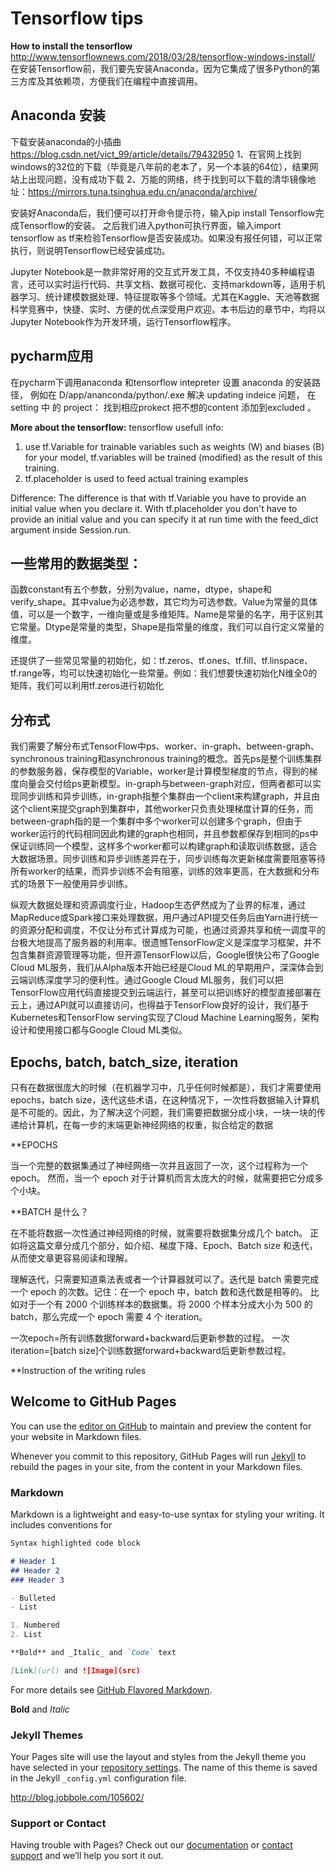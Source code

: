 # Tensorflow tips 

**How to install the tensorflow**
http://www.tensorflownews.com/2018/03/28/tensorflow-windows-install/
在安装Tensorflow前，我们要先安装Anaconda，因为它集成了很多Python的第三方库及其依赖项，方便我们在编程中直接调用。

## Anaconda 安装
下载安装anaconda的小插曲
https://blog.csdn.net/vict_99/article/details/79432950
1、在官网上找到windows的32位的下载（毕竟是八年前的老本了，另一个本装的64位），结果网站上出现问题，没有成功下载
2、万能的网络，终于找到可以下载的清华镜像地址：https://mirrors.tuna.tsinghua.edu.cn/anaconda/archive/

安装好Anaconda后，我们便可以打开命令提示符，输入pip install Tensorflow完成Tensorflow的安装。
之后我们进入python可执行界面，输入import tensorflow as tf来检验Tensorflow是否安装成功。如果没有报任何错，可以正常执行，则说明Tensorflow已经安装成功。

Jupyter Notebook是一款非常好用的交互式开发工具，不仅支持40多种编程语言，还可以实时运行代码、共享文档、数据可视化、支持markdown等，适用于机器学习、统计建模数据处理、特征提取等多个领域。尤其在Kaggle、天池等数据科学竞赛中，快捷、实时、方便的优点深受用户欢迎。本书后边的章节中，均将以Jupyter Notebook作为开发环境，运行Tensorflow程序。

## pycharm应用
在pycharm下调用anaconda 和tensorflow
intepreter 设置 anaconda 的安装路径， 例如在 D/app/ananconda/python/.exe
解决 updating indeice 问题， 在  setting 中 的 project： 找到相应prokect 把不想的content 添加到excluded 。


**More about the tensorflow:**
tensorflow usefull info:

1. use tf.Variable for trainable variables such as weights (W) and biases (B) for your model,  tf.variables will be trained (modified) as the result of this training.
2. tf.placeholder is used to feed actual training examples 

Difference: 
The difference is that with tf.Variable you have to provide an initial value when you declare it. With tf.placeholder you don't have to provide an initial value and you can specify it at run time with the feed_dict argument inside Session.run.

## 一些常用的数据类型：
函数constant有五个参数，分别为value，name，dtype，shape和verify_shape。其中value为必选参数，其它均为可选参数。Value为常量的具体值，可以是一个数字，一维向量或是多维矩阵。Name是常量的名字，用于区别其它常量。Dtype是常量的类型，Shape是指常量的维度，我们可以自行定义常量的维度。

还提供了一些常见常量的初始化，如：tf.zeros、tf.ones、tf.fill、tf.linspace、tf.range等，均可以快速初始化一些常量。例如：我们想要快速初始化N维全0的矩阵，我们可以利用tf.zeros进行初始化


## 分布式
我们需要了解分布式TensorFlow中ps、worker、in-graph、between-graph、synchronous training和asynchronous training的概念。首先ps是整个训练集群的参数服务器，保存模型的Variable，worker是计算模型梯度的节点，得到的梯度向量会交付给ps更新模型。in-graph与between-graph对应，但两者都可以实现同步训练和异步训练，in-graph指整个集群由一个client来构建graph，并且由这个client来提交graph到集群中，其他worker只负责处理梯度计算的任务，而between-graph指的是一个集群中多个worker可以创建多个graph，但由于worker运行的代码相同因此构建的graph也相同，并且参数都保存到相同的ps中保证训练同一个模型，这样多个worker都可以构建graph和读取训练数据，适合大数据场景。同步训练和异步训练差异在于，同步训练每次更新梯度需要阻塞等待所有worker的结果，而异步训练不会有阻塞，训练的效率更高，在大数据和分布式的场景下一般使用异步训练。


纵观大数据处理和资源调度行业，Hadoop生态俨然成为了业界的标准，通过MapReduce或Spark接口来处理数据，用户通过API提交任务后由Yarn进行统一的资源分配和调度，不仅让分布式计算成为可能，也通过资源共享和统一调度平的台极大地提高了服务器的利用率。很遗憾TensorFlow定义是深度学习框架，并不包含集群资源管理等功能，但开源TensorFlow以后，Google很快公布了Google Cloud ML服务，我们从Alpha版本开始已经是Cloud ML的早期用户，深深体会到云端训练深度学习的便利性。通过Google Cloud ML服务，我们可以把TensorFlow应用代码直接提交到云端运行，甚至可以把训练好的模型直接部署在云上，通过API就可以直接访问，也得益于TensorFlow良好的设计，我们基于Kubernetes和TensorFlow serving实现了Cloud Machine Learning服务，架构设计和使用接口都与Google Cloud ML类似。


## Epochs, batch, batch_size, iteration 
只有在数据很庞大的时候（在机器学习中，几乎任何时候都是），我们才需要使用 epochs，batch size，迭代这些术语，在这种情况下，一次性将数据输入计算机是不可能的。因此，为了解决这个问题，我们需要把数据分成小块，一块一块的传递给计算机，在每一步的末端更新神经网络的权重，拟合给定的数据

**EPOCHS

当一个完整的数据集通过了神经网络一次并且返回了一次，这个过程称为一个 epoch。
然而，当一个 epoch 对于计算机而言太庞大的时候，就需要把它分成多个小块。


**BATCH 是什么？

在不能将数据一次性通过神经网络的时候，就需要将数据集分成几个 batch。
正如将这篇文章分成几个部分，如介绍、梯度下降、Epoch、Batch size 和迭代，从而使文章更容易阅读和理解。

理解迭代，只需要知道乘法表或者一个计算器就可以了。迭代是 batch 需要完成一个 epoch 的次数。记住：在一个 epoch 中，batch 数和迭代数是相等的。
比如对于一个有 2000 个训练样本的数据集。将 2000 个样本分成大小为 500 的 batch，那么完成一个 epoch 需要 4 个 iteration。

一次epoch=所有训练数据forward+backward后更新参数的过程。
一次iteration=[batch size]个训练数据forward+backward后更新参数过程。



**Instruction of the writing rules

## Welcome to GitHub Pages

You can use the [editor on GitHub](https://github.com/Winowang/Winowang.github.io/edit/master/README.md) to maintain and preview the content for your website in Markdown files.

Whenever you commit to this repository, GitHub Pages will run [Jekyll](https://jekyllrb.com/) to rebuild the pages in your site, from the content in your Markdown files.

### Markdown

Markdown is a lightweight and easy-to-use syntax for styling your writing. It includes conventions for

```markdown
Syntax highlighted code block

# Header 1
## Header 2
### Header 3

- Bulleted
- List

1. Numbered
2. List

**Bold** and _Italic_ and `Code` text

[Link](url) and ![Image](src)
```

For more details see [GitHub Flavored Markdown](https://guides.github.com/features/mastering-markdown/).


**Bold** and _Italic_


### Jekyll Themes

Your Pages site will use the layout and styles from the Jekyll theme you have selected in your [repository settings](https://github.com/Winowang/Winowang.github.io/settings). The name of this theme is saved in the Jekyll `_config.yml` configuration file.

http://blog.jobbole.com/105602/

### Support or Contact

Having trouble with Pages? Check out our [documentation](https://help.github.com/categories/github-pages-basics/) or [contact support](https://github.com/contact) and we’ll help you sort it out.
